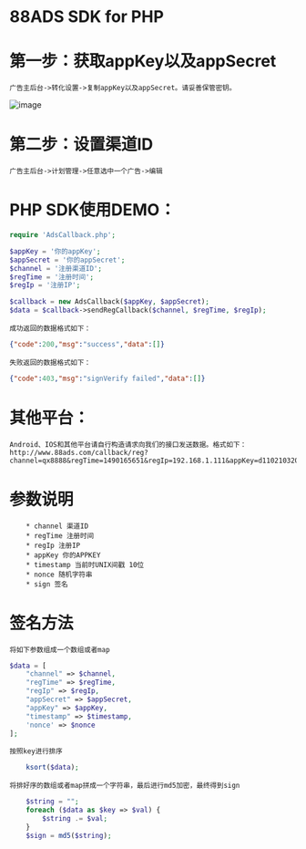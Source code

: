 # 88ADS SDK for PHP

# 第一步：获取appKey以及appSecret
	广告主后台->转化设置->复制appKey以及appSecret。请妥善保管密钥。

![image](https://github.com/88ads/php-sdk/blob/master/img/screenshot.png)

# 第二步：设置渠道ID
	广告主后台->计划管理->任意选中一个广告->编辑
	

# PHP SDK使用DEMO：
```php
require 'AdsCallback.php';

$appKey = '你的appKey';
$appSecret = '你的appSecret';
$channel = '注册渠道ID';
$regTime = '注册时间';
$regIp = '注册IP';

$callback = new AdsCallback($appKey, $appSecret);
$data = $callback->sendRegCallback($channel, $regTime, $regIp);
```

	成功返回的数据格式如下：
```json
{"code":200,"msg":"success","data":[]}
```

	失败返回的数据格式如下：
```json
{"code":403,"msg":"signVerify failed","data":[]}
```

# 其他平台：
	Android、IOS和其他平台请自行构造请求向我们的接口发送数据。格式如下：
	http://www.88ads.com/callback/reg?channel=qx8888&regTime=1490165651&regIp=192.168.1.111&appKey=d110210320e7bbdcf63ac0e6f7f26d53&timestamp=1490165651&nonce=WGxPhzTE&sign=52b20e1775ea7b4a46af8e514067d8b2
	
# 参数说明
```
    * channel 渠道ID
    * regTime 注册时间
    * regIp 注册IP
    * appKey 你的APPKEY
    * timestamp 当前时UNIX间戳 10位
    * nonce 随机字符串
    * sign 签名
```
	
# 签名方法
    将如下参数组成一个数组或者map
```php
$data = [
    "channel" => $channel,
    "regTime" => $regTime,
    "regIp" => $regIp,
    "appSecret" => $appSecret,
    "appKey" => $appKey,
    "timestamp" => $timestamp,
    'nonce' => $nonce
];
```

    按照key进行排序
```php
    ksort($data);
```


    将排好序的数组或者map拼成一个字符串，最后进行md5加密，最终得到sign
```php
    $string = "";
    foreach ($data as $key => $val) {
        $string .= $val;
    }
    $sign = md5($string);
```

    